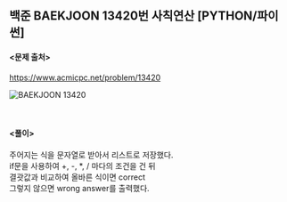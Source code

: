 ## 백준 BAEKJOON 13420번 사칙연산 [PYTHON/파이썬]

#### <문제 출처><br>
https://www.acmicpc.net/problem/13420

![BAEKJOON 13420](https://blog.kakaocdn.net/dn/nkYNX/btsDWImAn4V/hTbPJ9jQtch9GVrTnMM331/img.png)

<br>

#### <풀이><br>

주어지는 식을 문자열로 받아서 리스트로 저장했다.  
if문을 사용하여 +, -, *, / 마다의 조건을 건 뒤  
결괏값과 비교하여 올바른 식이면 correct  
그렇지 않으면 wrong answer를 출력했다.